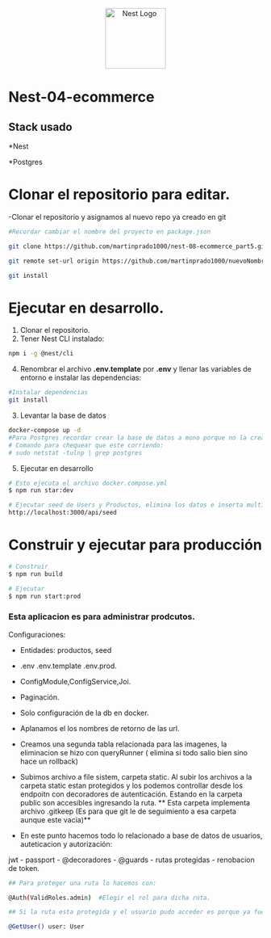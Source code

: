<p align="center">
  <a href="http://nestjs.com/" target="blank"><img src="https://nestjs.com/img/logo-small.svg" width="120" alt="Nest Logo" /></a>
</p>

# Nest-04-ecommerce

## Stack usado

*Nest

*Postgres


# Clonar el repositorio para editar.
-Clonar el repositorio y asignamos al nuevo repo ya creado en git
```bash
#Recordar cambiar el nombre del proyecto en package.json

git clone https://github.com/martinprado1000/nest-08-ecommerce_part5.git nuevoNombre

git remote set-url origin https://github.com/martinprado1000/nuevoNombre.git

git install

```
# Ejecutar en desarrollo.
1. Clonar el repositorio.
2. Tener Nest CLI instalado:
```bash
npm i -g @nest/cli
```

4. Renombrar el archivo __.env.template__ por __.env__ y llenar las variables de entorno e instalar las dependencias:
```bash
#Instalar dependencias
git install
```

3. Levantar la base de datos

```bash
docker-compose up -d
#Para Postgres recordar crear la base de datos a mono porque no la crea sola.
# Comando para chequear que este corriendo:
# sudo netstat -tulnp | grep postgres
```

5. Ejecutar en desarrollo
```bash
# Esto ejecuta el archivo docker.compose.yml
$ npm run star:dev

# Ejecutar seed de Users y Productos, elimina los datos e inserta multiples datos.
http://localhost:3000/api/seed
```


# Construir y ejecutar para producción
```bash
# Construir
$ npm run build

# Ejecutar
$ npm run start:prod
```

### Esta aplicacion es para administrar prodcutos.
Configuraciones:

* Entidades: productos, seed

* .env  .env.template  .env.prod.

* ConfigModule,ConfigService,Joi.

* Paginación.

* Solo configuración de la db en docker.

* Aplanamos el los nombres de retorno de las url.

* Creamos una segunda tabla relacionada para las imagenes, la eliminacion se hizo con queryRunner ( elimina si todo salio bien sino hace un rollback)

* Subimos archivo a file sistem, carpeta static.
Al subir los archivos a la carpeta static estan protegidos y los podemos controllar desde los endpoitn con decoradores de autenticación. Estando en la carpeta public son accesibles ingresando la ruta.
 ** Esta carpeta implementa archivo .gitkeep (Es para que git le de seguimiento a esa carpeta aunque este vacia)**

* En este punto hacemos todo lo relacionado a base de datos de usuarios, auteticacion y autorización:

jwt - passport - @decoradores - @guards - rutas protegidas - renobacion de token.
```bash
## Para proteger una ruta lo hacemos con:

@Auth(ValidRoles.admin)  #Elegir el rol para dicha ruta.

## Si la ruta esta protegida y el usuario pudo acceder es porque ya fue validado, por lo tanto con el decorador de parametro obtenemos el usuario:

@GetUser() user: User
```









